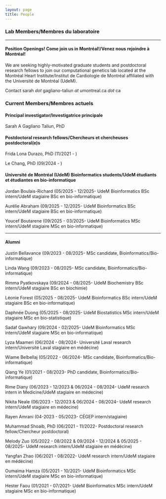 ```yaml
---
layout: page
title: People 
---
```


### Lab Members/Membres du laboratoire

-------
#### Position Openings! <b>Come join us in Montréal!/Venez nous rejoindre à Montréal!</b> 
We are seeking highly-motivated graduate students and postdoctoral research fellows to join our computational genetics lab located at the Montréal Heart Institute/Institut de Cardiologie de Montréal affiliated with the Université de Montréal (UdeM).

Contact sarah <i>dot</i> gagliano-taliun <i>at</i> umontreal.ca <i>dot</i> ca


### Current Members/Membres actuels
#### Principal investigator/Investigatrice principale
Sarah A Gagliano Taliun, PhD

#### Postdoctoral research fellows/Chercheurs et chercheuses postdoctoral(e)s
Frida Lona Durazo, PhD (11/2021 - )
<p>Le Chang, PhD (09/2024 - )</p>

#### Université de Montréal (UdeM) Bioinformatics students/UdeM étudiants et étudiantes en bio-informatique
<p>Jordan Boulais-Richard (05/2025 - 12/2025- UdeM Bioinformatics BSc intern/UdeM stagiaire BSc en bio-informatique)</p>
<p>Aurélie Abraham (09/2025 - 12/2025- UdeM Bioinformatics BSc intern/UdeM stagiaire BSc en bio-informatique)</p>
<p>Youcef Boutarene (09/2025 - 03/2025- UdeM Bioinformatics MSc intern/UdeM stagiaire MSc en bio-informatique)</p>

-------
#### Alumni  
<p>Justin Bellavance (09/2023 - 08/2025- MSc candidate, Bioinformatics/Bio-informatique)</p>
<p>Linda Wang (09/2023 - 08/2025- MSc candidate, Bioinformatics/Bio-informatique)</p>
<p>Rimma Pyatkovskaya (09/2024 - 08/2025- UdeM Biochemistry BSc intern/UdeM stagiaire BSc en biochimie)</p>
<p>Léonie Forest (05/2025 - 08/2025- UdeM Bioinformatics BSc intern/UdeM stagiaire BSc en bio-informatique)</p>
<p>Daphnée Duong (05/2025 - 08/2025- UdeM Biostatistics MSc intern/UdeM stagiaire MSc en bio-statistique)</p>
<p>Sadaf Gawhary (09/2024 - 02/2025- UdeM Bioinformatics MSc intern/UdeM stagiaire MSc en bio-informatique)</p>
<p>Lyza Maameri (06/2024 - 08/2024- Université Laval research intern/Université Laval stagiaire en médécine)</p>
<p>Wiame Belbellaj (05/2022 - 06/2024- MSc candidate, Bioinformatics/Bio-informatique)</p>
<p>Qiang Ye (01/2021 - 08/2023- PhD candidate, Bioinformatics/Bio-informatique)</p>
<p>Rime Diany (06/2023 - 12/2023 & 06/2024 - 08/2024- UdeM research intern in Medicine/UdeM stagiaire en médecine)</p>
<p>Nikita Neale (06/2023 - 12/2023 & 06/2024 - 08/2024- UdeM research intern/UdeM stagiaire en médecine)</p>
<p>Rayen Amrani (04-2023 - 05/2023- CÉGEP intern/stagiaire)</p>
<p>Muhammad Shoaib, PhD (06/2021 - 11/2022- Postdoctoral research fellow/Chercheur postdoctoral)</p>
<p>Melody Zuo (05/2022 - 08/2022 & 09/2024 - 12/2024 & 05/2025 - 08/2025- UdeM research intern/UdeM stagiaire en médécine)</p>
<p>Yangfan Zhao (06/2021 - 08/2022- UdeM research intern/UdeM stagiaire en médécine)</p>
<p>Oumaima Hamza (05/2021 - 10/2021- UdeM Bioinformatics MSc intern/UdeM stagiaire MSc en bio-informatique)</p>
<p>Hester Faou (01/2021 - 07/2021- UdeM Bioinformatics MSc intern/UdeM stagiaire MSc en bio-informatique)</p>
